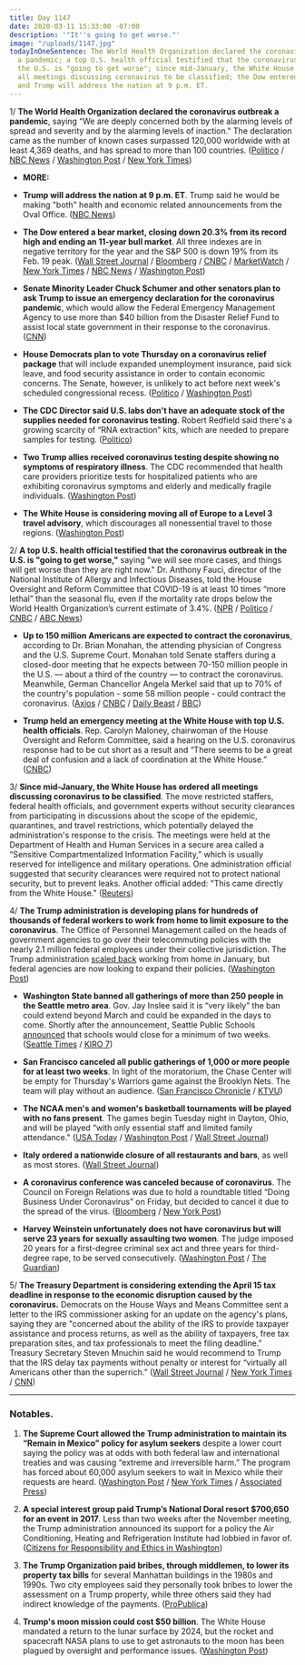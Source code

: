 ```yaml
---
title: Day 1147
date: 2020-03-11 15:33:00 -07:00
description: '"It''s going to get worse."'
image: "/uploads/1147.jpg"
todayInOneSentence: The World Health Organization declared the coronavirus outbreak
  a pandemic; a top U.S. health official testified that the coronavirus outbreak in
  the U.S. is "going to get worse"; since mid-January, the White House has ordered
  all meetings discussing coronavirus to be classified; the Dow entered a bear market;
  and Trump will address the nation at 9 p.m. ET.
---
```


1/ **The World Health Organization declared the coronavirus outbreak a pandemic**, saying “We are deeply concerned both by the alarming levels of spread and severity and by the alarming levels of inaction." The declaration came as the number of known cases surpassed 120,000 worldwide with at least 4,369 deaths, and has spread to more than 100 countries. ([Politico](https://www.politico.com/news/2020/03/11/who-declares-coronavirus-outbreak-a-pandemic-125799) / [NBC News](https://www.nbcnews.com/health/health-news/coronavirus-outbreak-labeled-pandemic-world-health-organization-n1155741) / [Washington Post](https://www.washingtonpost.com/world/2020/03/11/coronavirus-live-updates/) / [New York Times](https://www.nytimes.com/2020/03/11/world/coronavirus-news.html))

* **MORE:**

* **Trump will address the nation at 9 p.m. ET**. Trump said he would be making "both" health and economic related announcements from the Oval Office. ([NBC News](https://www.nbcnews.com/politics/donald-trump/trump-make-prime-time-address-coronavirus-wednesday-night-n1155941))

* **The Dow entered a bear market, closing down 20.3% from its record high and ending an 11-year bull market**. All three indexes are in negative territory for the year and the S&P 500 is down 19% from its Feb. 19 peak. ([Wall Street Journal](https://www.wsj.com/articles/global-markets-calmer-after-two-hectic-days-11583899913) / [Bloomberg](https://www.bloomberg.com/news/articles/2020-03-10/stock-rally-to-build-in-asia-after-strong-wall-st-markets-wrap) / [CNBC](https://www.cnbc.com/2020/03/10/dow-futures-point-to-a-loss-of-more-than-400-points-after-tuesdays-surge.html) / [MarketWatch](https://www.marketwatch.com/story/the-dow-just-tumbled-into-a-bear-market-ending-the-longest-bull-market-run-in-historyheres-how-those-downturns-last-on-average-2020-03-11) / [New York Times](https://www.nytimes.com/2020/03/11/business/economy/markets-plunge-coronavirus.html) / [NBC News](https://www.nbcnews.com/business/markets/dow-hits-bear-market-plunging-more-1-600-points-n1155696) / [Washington Post](https://www.washingtonpost.com/business/2020/03/11/markets-economy-today-oil-coronavirus/))

* **Senate Minority Leader Chuck Schumer and other senators plan to ask Trump to issue an emergency declaration for the coronavirus pandemic**, which would allow the Federal Emergency Management Agency to use more than $40 billion from the Disaster Relief Fund to assist local state government in their response to the coronavirus. ([CNN](https://www.cnn.com/2020/03/11/politics/schumer-coronavirus-emergency-declaration/index.html))

* **House Democrats plan to vote Thursday on a coronavirus relief package** that will include expanded unemployment insurance, paid sick leave, and food security assistance in order to contain economic concerns. The Senate, however, is unlikely to act before next week's scheduled congressional recess. ([Politico](https://www.politico.com/news/2020/03/10/congress-coronavirus-trump-response-124981) / [Washington Post](https://www.washingtonpost.com/us-policy/2020/03/11/house-coronavirus-democrats-paid-leave/))

* **The CDC Director said U.S. labs don't have an adequate stock of the supplies needed for coronavirus testing**. Robert Redfield said there's a growing scarcity of “RNA extraction” kits, which are needed to prepare samples for testing. ([Politico](https://www.politico.com/news/2020/03/10/coronavirus-testing-lab-materials-shortage-125212))

* **Two Trump allies received coronavirus testing despite showing no symptoms of respiratory illness**. The CDC recommended that health care providers prioritize tests for hospitalized patients who are exhibiting coronavirus symptoms and elderly and medically fragile individuals. ([Washington Post](https://www.washingtonpost.com/powerpost/trump-allies-got-coronavirus-tests-despite-lack-of-symptoms-and-shortage/2020/03/10/e9512064-62e7-11ea-b3fc-7841686c5c57_story.html))

* **The White House is considering moving all of Europe to a Level 3 travel advisory**, which discourages all nonessential travel to those regions. ([Washington Post](https://www.washingtonpost.com/local/trafficandcommuting/white-house-considers-moving-all-of-europe-to-level-3-travel-advisory/2020/03/11/844090d0-63bc-11ea-b3fc-7841686c5c57_story.html)) 

2/ **A top U.S. health official testified that the coronavirus outbreak in the U.S. is "going to get worse,"** saying "we will see more cases, and things will get worse than they are right now." Dr. Anthony Fauci, director of the National Institute of Allergy and Infectious Diseases, told the House Oversight and Reform Committee that COVID-19 is at least 10 times “more lethal” than the seasonal flu, even if the mortality rate drops below the World Health Organization’s current estimate of 3.4%. ([NPR](https://www.npr.org/sections/health-shots/2020/03/11/814460233/coronavirus-1-000-cases-now-in-u-s-and-it-s-going-to-get-worse-fauci-says) / [Politico](https://www.politico.com/news/2020/03/11/alex-azar-communities-coronavirus-125492) / [CNBC](https://www.cnbc.com/2020/03/11/top-federal-health-official-says-coronavirus-outbreak-is-going-to-get-worse-in-the-us.html) / [ABC News](https://abcnews.go.com/Politics/government-coronavirus-response-updates-fauci-warns-congress-worse/story?id=69532695))

* **Up to 150 million Americans are expected to contract the coronavirus**, according to Dr. Brian Monahan, the attending physician of Congress and the U.S. Supreme Court. Monahan told Senate staffers during a closed-door meeting that he expects between 70-150 million people in the U.S. — about a third of the country — to contract the coronavirus. Meanwhile, German Chancellor Angela Merkel said that up to 70% of the country's population - some 58 million people - could contract the coronavirus. ([Axios](https://www.axios.com/congressional-physician-predicts-75-150-million-us-coronavirus-cases-fec69e77-1515-4fbc-8340-c53b65c22c53.html) / [CNBC](https://www.cnbc.com/2020/03/11/up-to-150-million-americans-are-expected-to-contract-the-coronavirus-congressional-doctor-says.html) / [Daily Beast](https://www.thedailybeast.com/most-americans-will-likely-be-exposed-to-coronavirus-republicans-told) / [BBC](https://www.bbc.com/news/world-us-canada-51835856))

* **Trump held an emergency meeting at the White House with top U.S. health officials**. Rep. Carolyn Maloney, chairwoman of the House Oversight and Reform Committee, said a hearing on the U.S. coronavirus response had to be cut short as a result and “There seems to be a great deal of confusion and a lack of coordination at the White House.” ([CNBC](https://www.cnbc.com/2020/03/11/trump-calls-emergency-meeting-with-top-us-health-officials-at-the-white-house-wednesday.html))

3/ **Since mid-January, the White House has ordered all meetings discussing coronavirus to be classified**. The move restricted staffers, federal health officials, and government experts without security clearances from participating in discussions about the scope of the epidemic, quarantines, and travel restrictions, which potentially delayed the administration's response to the crisis. The meetings were held at the Department of Health and Human Services in a secure area called a “Sensitive Compartmentalized Information Facility,” which is usually reserved for intelligence and military operations. One administration official suggested that security clearances were required not to protect national security, but to prevent leaks. Another official added: "This came directly from the White House." ([Reuters](https://www.reuters.com/article/us-health-coronavirus-secrecy-exclusive/exclusive-white-house-told-federal-health-agency-to-classify-coronavirus-deliberations-sources-idUSKBN20Y2LM))

4/ **The Trump administration is developing plans for hundreds of thousands of federal workers to work from home to limit exposure to the coronavirus**. The Office of Personnel Management called on the heads of government agencies to go over their telecommuting policies with the nearly 2.1 million federal employees under their collective jurisdiction. The Trump administration [scaled back](https://www.washingtonpost.com/politics/as-remote-work-rises-at-us-companies-trump-is-calling-federal-employees-back-to-the-office/2020/01/12/37aad040-2d80-11ea-9b60-817cc18cf173_story.html) working from home in January, but federal agencies are now looking to expand their policies. ([Washington Post](https://www.washingtonpost.com/politics/trump-administration-now-wants-hundreds-of-thousands-of-federal-workers-to-be-ready-to-telework-to-limit-coronavirus-spread/2020/03/10/ea284a12-620b-11ea-b3fc-7841686c5c57_story.html))

* **Washington State banned all gatherings of more than 250 people in the Seattle metro area**. Gov. Jay Inslee said it is “very likely” the ban could extend beyond March and could be expanded in the days to come. Shortly after the announcement, Seattle Public Schools [announced](https://www.seattletimes.com/seattle-news/education/seattle-public-schools-to-close-for-two-weeks-in-light-of-coronavirus-concerns/) that schools would close for a minimum of two weeks. ([Seattle Times](https://www.seattletimes.com/seattle-news/politics/inslee-orders-halt-on-large-gatherings-in-seattle-region-asks-schools-to-prepare-for-closure-to-slow-coronavirus-spread/) / [KIRO 7](https://www.kiro7.com/news/local/coronavirus-inslee-announces-new-rules-nursing-homes-assisted-living-facilities/XIDPHMLVOJAAREQ5YCL75367PU/))

* **San Francisco canceled all public gatherings of 1,000 or more people for at least two weeks**. In light of the moratorium, the Chase Center will be empty for Thursday's Warriors game against the Brooklyn Nets. The team will play without an audience. ([San Francisco Chronicle](https://www.sfchronicle.com/bayarea/article/Mayor-London-Breed-bans-all-large-gatherings-15123312.php) / [KTVU](https://www.ktvu.com/news/fans-barred-from-warriors-home-game-after-san-francisco-cancels-large-gatherings-over-coronavirus))

* **The NCAA men's and women's basketball tournaments will be played with no fans present**. The games begin Tuesday night in Dayton, Ohio, and will be played “with only essential staff and limited family attendance." ([USA Today](https://www.usatoday.com/story/sports/ncaab/2020/03/11/ncaa-tournament-fans-banned-due-to-coronavirus-concerns/5024027002/) / [Washington Post](https://www.washingtonpost.com/world/2020/03/11/coronavirus-live-updates/#link-KLZF4VDSSFHGLEB6H5HV5WYSOQ) / [Wall Street Journal](https://www.wsj.com/articles/american-sports-decide-the-games-will-go-onbut-without-fans-11583959945))

* **Italy ordered a nationwide closure of all restaurants and bars**, as well as most stores. ([Wall Street Journal](https://www.wsj.com/articles/italy-hardens-nationwide-quarantine-11583962093))

* **A coronavirus conference was canceled because of coronavirus**. The Council on Foreign Relations was due to hold a roundtable titled “Doing Business Under Coronavirus” on Friday, but decided to cancel it due to the spread of the virus. ([Bloomberg](https://www.bloomberg.com/news/articles/2020-03-10/coronavirus-conference-gets-canceled-because-of-coronavirus?sref=MIBMEEoj) / [New York Post](https://nypost.com/2020/03/11/coronavirus-conference-canceled-in-new-york-because-of-coronavirus/))

* **Harvey Weinstein unfortunately does not have coronavirus but will serve 23 years for sexually assaulting two women**. The judge imposed 20 years for a first-degree criminal sex act and three years for third-degree rape, to be served consecutively. ([Washington Post](https://www.washingtonpost.com/lifestyle/harvey-weinstein-sentence-trial-sexual-assault/2020/03/11/398f2cf6-630b-11ea-acca-80c22bbee96f_story.html) / [The Guardian](https://www.theguardian.com/world/2020/mar/11/harvey-weinstein-sentencing-rape-conviction))

5/ **The Treasury Department is considering extending the April 15 tax deadline in response to the economic disruption caused by the coronavirus.** Democrats on the House Ways and Means Committee sent a letter to the IRS commissioner asking for an update on the agency's plans, saying they are "concerned about the ability of the IRS to provide taxpayer assistance and process returns, as well as the ability of taxpayers, free tax preparation sites, and tax professionals to meet the filing deadline." Treasury Secretary Steven Mnuchin said he would recommend to Trump that the IRS delay tax payments without penalty or interest for “virtually all Americans other than the superrich.” ([Wall Street Journal](https://www.wsj.com/articles/u-s-treasury-likely-to-push-back-april-15-tax-filing-deadline-sources-11583897351) / [New York Times](https://www.nytimes.com/2020/03/11/us/politics/treasury-irs-delay-tax-day-coronavirus.html) / [CNN](https://www.cnn.com/2020/03/11/politics/tax-filing-coronavirus-wall-street-journal/))

---

### Notables.

1. **The Supreme Court allowed the Trump administration to maintain its “Remain in Mexico” policy for asylum seekers** despite a lower court saying the policy was at odds with both federal law and international treaties and was causing “extreme and irreversible harm.” The program has forced about 60,000 asylum seekers to wait in Mexico while their requests are heard. ([Washington Post](https://www.washingtonpost.com/politics/courts_law/supreme-court-trump-remain-in-mexico/2020/03/11/7abd4b9c-62d7-11ea-acca-80c22bbee96f_story.html) / [New York Times](https://www.nytimes.com/2020/03/11/us/supreme-court-mexico-asylum-seekers.html) / [Associated Press](https://apnews.com/ae1051c26afb8b25f8f90768084da64e))

2. **A special interest group paid Trump’s National Doral resort $700,650 for an event in 2017**. Less than two weeks after the November meeting, the Trump administration announced its support for a policy the Air Conditioning, Heating and Refrigeration Institute had lobbied in favor of. ([Citizens for Responsibility and Ethics in Washington](https://www.citizensforethics.org/700k-doral-lobbying-ahri/))

3. **The Trump Organization paid bribes, through middlemen, to lower its property tax bills** for several Manhattan buildings in the 1980s and 1990s. Two city employees said they personally took bribes to lower the assessment on a Trump property, while three others said they had indirect knowledge of the payments. ([ProPublica](https://www.propublica.org/article/trumps-company-paid-bribes-to-reduce-property-taxes-assessors-say))

4. **Trump's moon mission could cost $50 billion**. The White House mandated a return to the lunar surface by 2024, but the rocket and spacecraft NASA plans to use to get astronauts to the moon has been plagued by oversight and performance issues. ([Washington Post](https://www.washingtonpost.com/technology/2020/03/10/nasa-boeing-trump-moon-cost/))